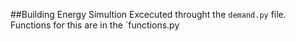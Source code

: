 ##Building Energy Simultion
Excecuted throught the `demand.py` file. Functions for this are in the `functions.py
